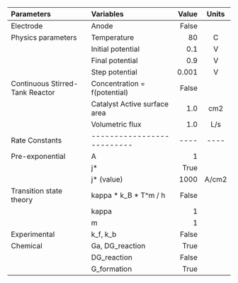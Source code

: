 | Parameters                      | Variables                    | Value | Units |
|:--------------------------------|:-----------------------------|------:|:-----:|
| Electrode                       | Anode                        | False |       |
| Physics parameters              | Temperature                  |    80 |   C   |
|                                 | Initial potential            |   0.1 |   V   |
|                                 | Final potential              |   0.9 |   V   |
|                                 | Step potential               | 0.001 |   V   |
| Continuous Stirred-Tank Reactor | Concentration = f(potential) | False |       |
|                                 | Catalyst Active surface area |   1.0 |  cm2  |
|                                 | Volumetric flux              |   1.0 |  L/s  |
| Rate Constants                  | --------------------------   |  ---- | ----  |
| Pre-exponential                 | A                            |     1 |       |
|                                 | j*                           |  True |       |
|                                 | j* (value)                   |  1000 | A/cm2 |
| Transition state theory         | kappa * k_B * T^m / h        | False |       |
|                                 | kappa                        |     1 |       |
|                                 | m                            |     1 |       |
| Experimental                    | k_f, k_b                     | False |       |
| Chemical                        | Ga, DG_reaction              |  True |       |
|                                 | DG_reaction                  | False |       |
|                                 | G_formation                  |  True |       |
